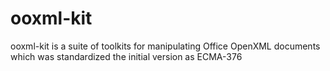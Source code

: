 # ooxml-kit
ooxml-kit is a suite of toolkits for manipulating Office OpenXML documents which was standardized the initial version as ECMA-376
